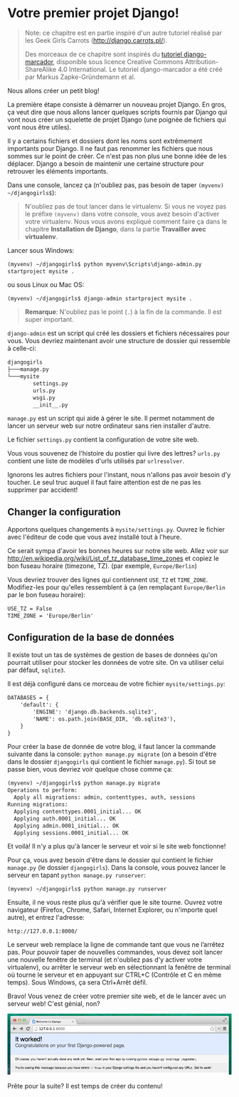 # Votre premier projet Django!

> Note: ce chapitre est en partie inspiré d'un autre tutoriel réalisé par les Geek Girls Carrots (http://django.carrots.pl/).
> 
> Des morceaux de ce chapitre sont inspirés du [tutoriel django-marcador][1], disponible sous licence Creative Commons Attribution-ShareAlike 4.0 International. Le tutoriel django-marcador a été créé par Markus Zapke-Gründemann et al.

 [1]: http://django-marcador.keimlink.de/

Nous allons créer un petit blog!

La première étape consiste à démarrer un nouveau projet Django. En gros, ça veut dire que nous allons lancer quelques scripts fournis par Django qui vont nous créer un squelette de projet Django (une poignée de fichiers qui vont nous être utiles).

Il y a certains fichiers et dossiers dont les noms sont extrêmement importants pour Django. Il ne faut pas renommer les fichiers que nous sommes sur le point de créer. Ce n'est pas non plus une bonne idée de les déplacer. Django a besoin de maintenir une certaine structure pour retrouver les éléments importants.

Dans une console, lancez ça (n'oubliez pas, pas besoin de taper `(myvenv) ~/djangogirls$`):

> N'oubliez pas de tout lancer dans le virtualenv. Si vous ne voyez pas le préfixe `(myvenv)` dans votre console, vous avez besoin d'activer votre virtualenv. Nous vous avons expliqué comment faire ça dans le chapitre **Installation de Django**, dans la partie **Travailler avec virtualenv**.

Lancer sous Windows:

    (myvenv) ~/djangogirls$ python myvenv\Scripts\django-admin.py startproject mysite .
    

ou sous Linux ou Mac OS:

    (myvenv) ~/djangogirls$ django-admin startproject mysite .
    

> **Remarque**: N'oubliez pas le point (`.`) à la fin de la commande. Il est super important.

`django-admin` est un script qui créé les dossiers et fichiers nécessaires pour vous. Vous devriez maintenant avoir une structure de dossier qui ressemble à celle-ci:

    djangogirls
    ├───manage.py
    └───mysite
            settings.py
            urls.py
            wsgi.py
            __init__.py
    

`manage.py` est un script qui aide à gérer le site. Il permet notamment de lancer un serveur web sur notre ordinateur sans rien installer d'autre.

Le fichier `settings.py` contient la configuration de votre site web.

Vous vous souvenez de l'histoire du postier qui livre des lettres? `urls.py` contient une liste de modèles d'urls utilisés par `urlresolver`.

Ignorons les autres fichiers pour l'instant, nous n'allons pas avoir besoin d'y toucher. Le seul truc auquel il faut faire attention est de ne pas les supprimer par accident!

## Changer la configuration

Apportons quelques changements à `mysite/settings.py`. Ouvrez le fichier avec l'éditeur de code que vous avez installé tout à l'heure.

Ce serait sympa d'avoir les bonnes heures sur notre site web. Allez voir sur http://en.wikipedia.org/wiki/List_of_tz_database_time_zones et copiez le bon fuseau horaire (timezone, TZ). (par exemple, `Europe/Berlin`)

Vous devriez trouver des lignes qui contiennent `USE_TZ` et `TIME_ZONE`. Modifiez-les pour qu'elles ressemblent à ça (en remplaçant `Europe/Berlin` par le bon fuseau horaire):

    USE_TZ = False
    TIME_ZONE = 'Europe/Berlin'
    

## Configuration de la base de données

Il existe tout un tas de systèmes de gestion de bases de données qu'on pourrait utiliser pour stocker les données de votre site. On va utiliser celui par défaut, `sqlite3`.

Il est déjà configuré dans ce morceau de votre fichier `mysite/settings.py`:

    DATABASES = {
        'default': {
            'ENGINE': 'django.db.backends.sqlite3',
            'NAME': os.path.join(BASE_DIR, 'db.sqlite3'),
        }
    }
    

Pour créer la base de donnée de votre blog, il faut lancer la commande suivante dans la console: `python manage.py migrate` (on a besoin d'être dans le dossier `djangogirls` qui contient le fichier `manage.py`). Si tout se passe bien, vous devriez voir quelque chose comme ça:

    (myvenv) ~/djangogirls$ python manage.py migrate
    Operations to perform:
      Apply all migrations: admin, contenttypes, auth, sessions
    Running migrations:
      Applying contenttypes.0001_initial... OK
      Applying auth.0001_initial... OK
      Applying admin.0001_initial... OK
      Applying sessions.0001_initial... OK
    

Et voilà! Il n'y a plus qu'à lancer le serveur et voir si le site web fonctionne!

Pour ça, vous avez besoin d'être dans le dossier qui contient le fichier `manage.py` (le dossier `djangogirls`). Dans la console, vous pouvez lancer le serveur en tapant `python manage.py runserver`:

    (myvenv) ~/djangogirls$ python manage.py runserver
    

Ensuite, il ne vous reste plus qu'à vérifier que le site tourne. Ouvrez votre navigateur (Firefox, Chrome, Safari, Internet Explorer, ou n'importe quel autre), et entrez l'adresse:

    http://127.0.0.1:8000/
    

Le serveur web remplace la ligne de commande tant que vous ne l’arrêtez pas. Pour pouvoir taper de nouvelles commandes, vous devez soit lancer une nouvelle fenêtre de terminal (et n'oubliez pas d'y activer votre virtualenv), ou arrêter le serveur web en sélectionnant la fenêtre de terminal où tourne le serveur et en appuyant sur CTRL+C (Contrôle et C en même temps). Sous Windows, ça sera Ctrl+Arrêt défil.

Bravo! Vous venez de créer votre premier site web, et de le lancer avec un serveur web! C'est génial, non?

![Ça a marché!][2]

 [2]: images/it_worked2.png

Prête pour la suite? Il est temps de créer du contenu!
